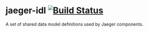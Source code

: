 # jaeger-idl [![Build Status][ci-img]][ci]

A set of shared data model definitions used by Jaeger components.

[ci-img]: https://travis-ci.org/uber/jaeger-idl.svg?branch=master
[ci]: https://travis-ci.org/uber/jaeger-idl

